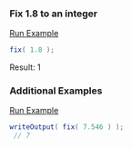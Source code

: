 ### Fix 1.8 to an integer



<a href="https://try.boxlang.io/?code=eJxLy6zQUDDUs1DQtOYCABVtArU%3D" target="_blank">Run Example</a>

```java
fix( 1.8 );

```

Result: 1

### Additional Examples

<a href="https://try.boxlang.io/?code=eJwrL8osSfUvLSkoLdFQSMus0FAw1zM1MVPQVNC05lLQ11cw5wIAzysJTg%3D%3D" target="_blank">Run Example</a>

```java
writeOutput( fix( 7.546 ) );
 // 7

```


